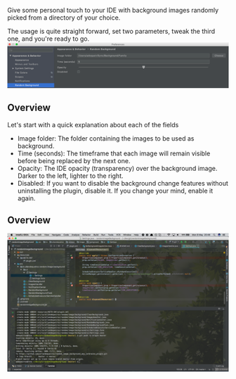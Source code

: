 Give some personal touch to your IDE with background images randomly picked from a directory of your choice.

The usage is quite straight forward, set two parameters, tweak the third one, and you're ready to go.
![](https://github.com/allandequeiroz/random_image_background_any_jetbrains_plugin/blob/master/resources/images/screenshot_16985.png?raw=true)

## Overview

Let's start with a quick explanation about each of the fields
* Image folder: The folder containing the images to be used as background.
* Time (seconds): The timeframe that each image will remain visible before being replaced by the next one.
* Opacity: The IDE opacity (transparency) over the background image. Darker to the left, lighter to the right.
* Disabled: If you want to disable the background change features without uninstalling the plugin, disable it. If you change your mind, enable it again.

## Overview

![](https://github.com/allandequeiroz/random_image_background_any_jetbrains_plugin/blob/master/resources/images/screenshot_16968.png?raw=true")